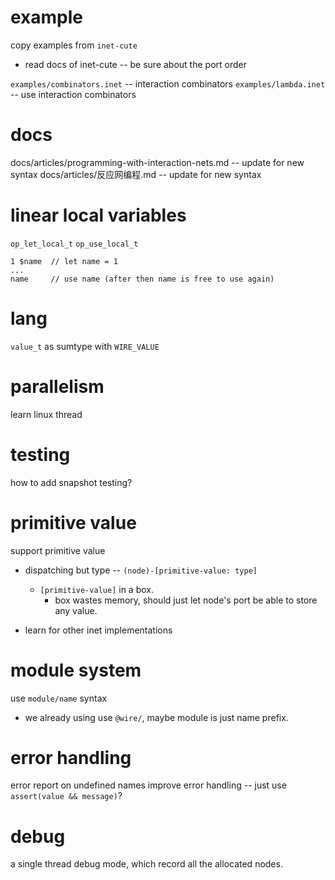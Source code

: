 # example

copy examples from `inet-cute`

- read docs of inet-cute -- be sure about the port order

`examples/combinators.inet` -- interaction combinators
`examples/lambda.inet` -- use interaction combinators

# docs

docs/articles/programming-with-interaction-nets.md -- update for new syntax
docs/articles/反应网编程.md -- update for new syntax

# linear local variables

`op_let_local_t`
`op_use_local_t`

```
1 $name  // let name = 1
...
name     // use name (after then name is free to use again)
```

# lang

`value_t` as sumtype with `WIRE_VALUE`

# parallelism

learn linux thread

# testing

how to add snapshot testing?

# primitive value

support primitive value

- dispatching but type -- `(node)-[primitive-value: type]`
  - `[primitive-value]` in a box.
    - box wastes memory, should just let node's port be able to store any value.

- learn for other inet implementations

# module system

use `module/name` syntax

- we already using use `@wire/`,
  maybe module is just name prefix.

# error handling

error report on undefined names
improve error handling -- just use `assert(value && message)`?

# debug

a single thread debug mode, which record all the allocated nodes.
